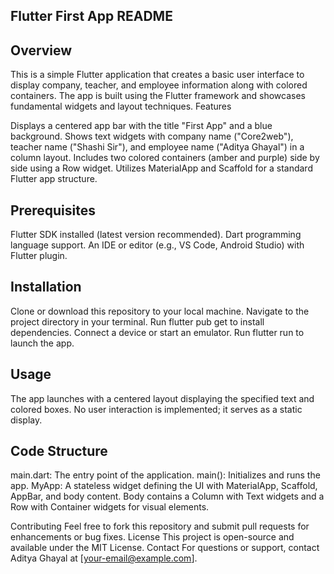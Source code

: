 ## Flutter First App README
## Overview
This is a simple Flutter application that creates a basic user interface to display company, teacher, and employee information along with colored containers. The app is built using the Flutter framework and showcases fundamental widgets and layout techniques.
Features

Displays a centered app bar with the title "First App" and a blue background.
Shows text widgets with company name ("Core2web"), teacher name ("Shashi Sir"), and employee name ("Aditya Ghayal") in a column layout.
Includes two colored containers (amber and purple) side by side using a Row widget.
Utilizes MaterialApp and Scaffold for a standard Flutter app structure.

## Prerequisites

Flutter SDK installed (latest version recommended).
Dart programming language support.
An IDE or editor (e.g., VS Code, Android Studio) with Flutter plugin.

## Installation

Clone or download this repository to your local machine.
Navigate to the project directory in your terminal.
Run flutter pub get to install dependencies.
Connect a device or start an emulator.
Run flutter run to launch the app.

## Usage

The app launches with a centered layout displaying the specified text and colored boxes.
No user interaction is implemented; it serves as a static display.

## Code Structure

main.dart: The entry point of the application.
main(): Initializes and runs the app.
MyApp: A stateless widget defining the UI with MaterialApp, Scaffold, AppBar, and body content.
Body contains a Column with Text widgets and a Row with Container widgets for visual elements.



Contributing
Feel free to fork this repository and submit pull requests for enhancements or bug fixes.
License
This project is open-source and available under the MIT License.
Contact
For questions or support, contact Aditya Ghayal at [your-email@example.com].
